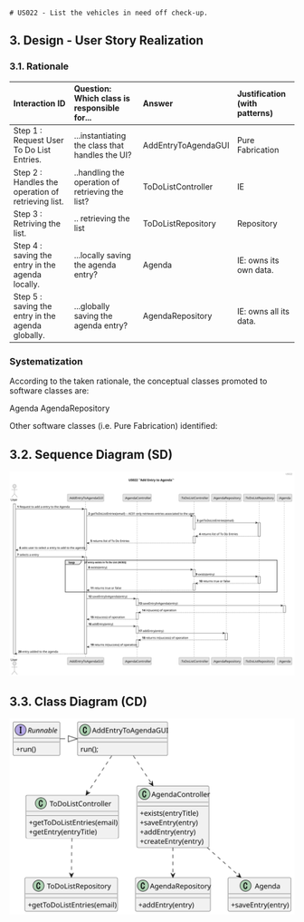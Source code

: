 `# US022 - List the vehicles in need off check-up. 
`
## 3. Design - User Story Realization 

### 3.1. Rationale


| Interaction ID                                     | Question: Which class is responsible for...      | Answer                | Justification (with patterns) |
|:---------------------------------------------------|:-------------------------------------------------|:----------------------|:------------------------------|
| Step 1 : Request User To Do List Entries.  		      | ...instantiating the class that handles the UI?  | AddEntryToAgendaGUI   | Pure Fabrication              |
| Step 2 : Handles the operation of retrieving list. | ..handling the operation of retrieving the list? | ToDoListController    | IE                            |
| Step 3 : Retriving the list.                       | .. retrieving the list                           | ToDoListRepository    | Repository                    |
| Step 4 : saving the entry in the agenda locally.   | ...locally saving the agenda entry?              | Agenda                | IE: owns its own data.        |
| Step 5 : saving the entry in the agenda globally.  | ...globally saving the agenda entry?             | AgendaRepository      | IE: owns all its data.        |

### Systematization ##

According to the taken rationale, the conceptual classes promoted to software classes are: 

Agenda
AgendaRepository


Other software classes (i.e. Pure Fabrication) identified: 




## 3.2. Sequence Diagram (SD)

![us022-sequence-diagram-full.svg](svg%2Fus022-sequence-diagram-full.svg)

## 3.3. Class Diagram (CD)

![us022-class-diagram.svg](svg%2Fus022-class-diagram.svg)